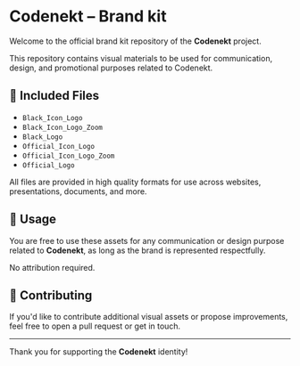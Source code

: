 # Codenekt – Brand kit

Welcome to the official brand kit repository of the **Codenekt** project.

This repository contains visual materials to be used for communication, design, and promotional purposes related to Codenekt.

## 📁 Included Files

- `Black_Icon_Logo`  
- `Black_Icon_Logo_Zoom`  
- `Black_Logo`  
- `Official_Icon_Logo`  
- `Official_Icon_Logo_Zoom`  
- `Official_Logo`  

All files are provided in high quality formats for use across websites, presentations, documents, and more.

## 📌 Usage

You are free to use these assets for any communication or design purpose related to **Codenekt**, as long as the brand is represented respectfully.

No attribution required.

## 🙌 Contributing

If you'd like to contribute additional visual assets or propose improvements, feel free to open a pull request or get in touch.

---

Thank you for supporting the **Codenekt** identity!
